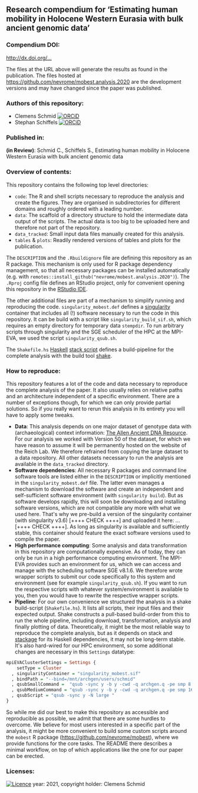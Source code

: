 ## Research compendium for ‘Estimating human mobility in Holocene Western Eurasia with bulk ancient genomic data’

### Compendium DOI:

<http://dx.doi.org/...>

The files at the URL above will generate the results as found in the publication. The files hosted at <https://github.com/nevrome/mobest.analysis.2020> are the development versions and may have changed since the paper was published.

### Authors of this repository:

- Clemens Schmid [![ORCiD](https://img.shields.io/badge/ORCiD-0000--0003--3448--5715-green.svg)](http://orcid.org/0000-0003-3448-5715)
- Stephan Schiffels [![ORCiD](https://img.shields.io/badge/ORCiD-0000--0002--1017--9150-green.svg)](http://orcid.org/0000-0002-1017-9150)

### Published in:

**(in Review)**: Schmid C., Schiffels S., Estimating human mobility in Holocene Western Eurasia with bulk ancient genomic data

### Overview of contents:

This repository contains the following top level directories:

- `code`: The R and shell scripts necessary to reproduce the analysis and create the figures. They are organised in subdirectories for different domains and roughly ordered with a leading number.
- `data`: The scaffold of a directory structure to hold the intermediate data output of the scripts. The actual data is too big to be uploaded here and therefore not part of the repository.
- `data_tracked`: Small input data files manually created for this analysis.
- `tables` & `plots`: Readily rendered versions of tables and plots for the publication.

The `DESCRIPTION` and the `.Rbuildignore` file are defining this repository as an R package. This mechanism is only used for R package dependency management, so that all necessary packages can be installed automatically (e.g. with `remotes::install_github("nevrome/mobest.analysis.2020")`). The `.Rproj` config file defines an RStudio project, only for convenient opening this repository in the [RStudio IDE](https://www.rstudio.com/products/rstudio/).

The other additional files are part of a mechanism to simplify running and reproducing the code. `singularity_mobest.def` defines a [singularity](https://singularity.hpcng.org/) container that includes all (!) software necessary to run the code in this repository. It can be build with a script like `singularity_build_sif.sh`, which requires an empty directory for temporary data `stempdir`. To run arbitrary scripts through singularity and the SGE scheduler of the HPC at the MPI-EVA, we used the script `singularity_qsub.sh`.

The `Shakefile.hs` [Haskell](https://www.haskell.org/) [stack script](https://docs.haskellstack.org/en/stable/GUIDE/#script-interpreter) defines a build-pipeline for the complete analysis with the build tool [shake](https://shakebuild.com/). 

### How to reproduce:

This repository features a lot of the code and data necessary to reproduce the complete analysis of the paper. It also usually relies on relative paths and an architecture independent of a specific environment. There are a number of exceptions though, for which we can only provide partial solutions. So if you really want to rerun this analysis in its entirety you will have to apply some tweaks.

- **Data**: This analysis depends on one major dataset of genotype data with (archaeological) context information: [The Allen Ancient DNA Resource](https://reich.hms.harvard.edu/allen-ancient-dna-resource-aadr-downloadable-genotypes-present-day-and-ancient-dna-data). For our analysis we worked with Version 50 of the dataset, for which we have reason to assume it will be permanently hosted on the website of the Reich Lab. We therefore refrained from copying the large dataset to a data repository. All other datasets necessary to run the analysis are available in the `data_tracked` directory.
- **Software dependencies**: All necessary R packages and command line software tools are listed either in the `DESCRIPTION` or implicitly mentioned in the `singularity_mobest.def` file. The latter even manages a mechanism to download the software and create an independent and self-sufficient software environment (with `singularity build`). But as software develops rapidly, this will soon be downloading and installing software versions, which are not compatible any more with what we used here. That's why we pre-build a version of the singularity container (with singularity v3.6) [++++ CHECK ++++] and uploaded it here: ... [++++ CHECK ++++]. As long as singularity is available and sufficiently stable, this container should feature the exact software versions used to compile the paper.
- **High performance computing**: Some analysis and data transformation in this repository are computationally expensive. As of today, they can only be run in a high performance computing environment. The MPI-EVA provides such an environment for us, which we can access and manage with the scheduling software SGE v8.1.6. We therefore wrote wrapper scripts to submit our code specifically to this system and environment (see for example `singularity_qsub.sh`). If you want to run the respective scripts with whatever system/environment is available to you, then you would have to rewrite the respective wrapper scripts.
- **Pipeline**: For our own convenience we structured the analysis in a shake build-script (`Shakefile.hs`). It lists all scripts, their input files and their expected output. Shake constructs a pull-based build-order from this to run the whole pipeline, including download, transformation, analysis and finally plotting of data. Theoretically, it might be the most reliable way to reproduce the complete analysis, but as it depends on stack and [stackage](https://www.stackage.org/) for its Haskell dependencies, it may not be long-term stable. It's also hard-wired for our HPC environment, so some additional changes are necessary in this `Settings` datatype:

```haskell
mpiEVAClusterSettings = Settings {
    setType = Cluster
  , singularityContainer = "singularity_mobest.sif"
  , bindPath = "--bind=/mnt/archgen/users/schmid"
  , qsubSmallCommand =  "qsub -sync y -b y -cwd -q archgen.q -pe smp 8 -l h_vmem=16G -now n -V -j y -o ~/log -N small"
  , qsubMediumCommand = "qsub -sync y -b y -cwd -q archgen.q -pe smp 16 -l h_vmem=32G -now n -V -j y -o ~/log -N medium"
  , qsubScript = "qsub -sync y -N large "
}
```

So while me did our best to make this repository as accessible and reproducible as possible, we admit that there are some hurdles to overcome. We believe for most users interested in a specific part of the analysis, it might be more convenient to build some custom scripts around the `mobest` R package (<https://github.com/nevrome/mobest>), where we provide functions for the core tasks. The README there describes a minimal workflow, on top of which applications like the one for our paper can be erected.

### Licenses:

[![Licence](https://img.shields.io/github/license/mashape/apistatus.svg)](http://choosealicense.com/licenses/mit/) year: 2021, copyright holder: Clemens Schmid
